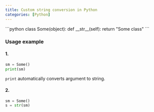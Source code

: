 ```yaml
---
title: Custom string conversion in Python
categories: [Python]
---
```


<div markdown="1" class="ans">
```python
class Some(object):
    def __str__(self):
        return "Some class"
```
</div>

### Usage example

#### 1.
```python
sm = Some()
print(sm)
```

`print` automatically converts argument to string.

#### 2.
```python
sm = Some()
s = str(sm)
```
